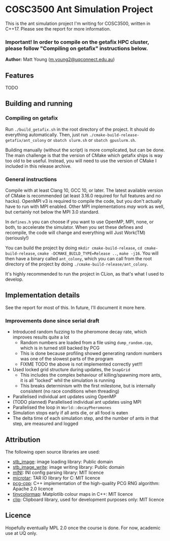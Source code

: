 # COSC3500 Ant Simulation Project
This is the ant simulation project I'm writing for COSC3500, written in C++17. Please see the report
for more information.

### Important! In order to compile on the getafix HPC cluster, please follow "Compiling on getafix" instructions below.

**Author:** Matt Young (m.young2@uqconnect.edu.au)

## Features
TODO

## Building and running
### Compiling on getafix
Run `./build_getafix.sh` in the root directory of the project. It should do everything automatically.
Then, just run `./cmake-build-release-getafix/ant_colony` or `sbatch slurm.sh` or `sbatch gpuslurm.sh`.

Building manually (without the script) is more complicated, but can be done. The main challenge is
that the version of CMake which getafix ships is way too old to be useful. Instead, you will need
to use the version of CMake I included in this release archive.

### General instructions
Compile with at least Clang 10, GCC 10, or later. The latest available version of CMake
is recommended (at least 3.16.0 required for full features and no hacks). OpenMPI v3 is required to
compile the code, but you don't actually have to run with MPI enabled. Other MPI implementations _may_
work as well, but certainly not below the MPI 3.0 standard.

In `defines.h` you can choose if you want to use OpenMP, MPI, none, or both, to accelerate the simulator.
When you set these defines and recompile, the code will change and everything will Just Work(TM) (seriously!)

You can build the project by doing `mkdir cmake-build-release`, `cd cmake-build-release`,
`cmake -DCMAKE_BUILD_TYPE=Release ..`, `make -j16`. You will then have a binary called `ant_colony`, 
which you can call from the root directory of the project by doing `./cmake-build-release/ant_colony`.

It's highly recommended to run the project in CLion, as that's what I used to develop.

## Implementation details
See the report for most of this. In future, I'll document it more here.

### Improvements done since serial draft
- Introduced random fuzzing to the pheromone decay rate, which improves results quite a lot
  - Random numbers are loaded from a file using `dump_random.cpp`, which is in turned still backed by PCG
  - This is done because profiling showed generating random numbers was one of the slowest parts of the program
  - FIXME TODO the above is not implemented correctly yet!!!
- Used locked grid structure during updates, the `SnapGrid`
  - This includes the complex behaviour of killing/spawning more ants, it is all "locked" whil the simulation is running
  - This breaks determinism with the first milestone, but is internally consistent (no race conditions when threading)
- Parallelised individual ant updates using OpenMP
- (TODO planned) Parallelised individual ant updates using MPI
- Parallelised the loop in `World::decayPheromones`
- Simulation stops early if all ants die, or all food is eaten
- The delta time of each simulation step, and the number of ants in that step, are measured and logged

## Attribution
The following open source libraries are used:

- [stb_image](https://github.com/nothings/stb/blob/master/stb_image.h): image loading library: Public domain
- [stb_image_write](https://github.com/nothings/stb/blob/master/stb_image_write.h): image writing library: Public domain
- [mINI](https://github.com/pulzed/mINI): INI config parsing library: MIT licence
- [microtar](https://github.com/rxi/microtar): TAR IO library for C: MIT licence
- [pcg-cpp](https://github.com/imneme/pcg-cpp): C++ implementation of the high-quality PCG RNG algorithm: Apache 2.0 licence
- [tinycolormap](https://github.com/yuki-koyama/tinycolormap): Matplotlib colour maps in C++: MIT licence
- [clip](https://github.com/dacap/clip): Clipboard library, used for development purposes only: MIT licence

## Licence
Hopefully eventually MPL 2.0 once the course is done. For now, academic use at UQ only.